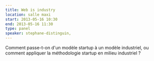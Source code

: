 ```yaml
---
title: Web is industry
location: salle maxi
start: 2013-05-16 10:30
end: 2013-05-16 11:30
type: panel
speaker: stephane-distinguin,
---
```


 Comment passe-t-on d'un modèle startup à un modèle industriel, ou comment appliquer la méthodologie startup en milieu industriel ?